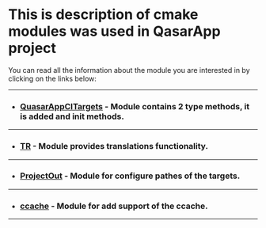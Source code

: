 # This is description of cmake modules was used in QasarApp project  

You can read all the information about the module you are interested in by clicking on the links below: 

---
- ### [QuasarAppCITargets](Docs/QuasarAppCITargets.md) - Module contains 2 type methods, it is added  and init methods.
---
- ### [TR](Docs/tr.md) - Module provides translations functionality.
---
- ### [ProjectOut](Docs/ProjectOut.md) - Module for configure pathes of the targets.
---
- ### [ccache](Docs/ccache.md) - Module for add support of the ccache.
---

